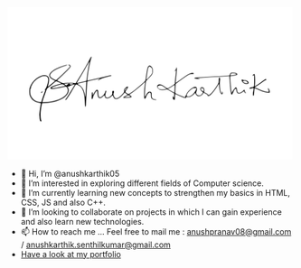 <picture>
  <source media="(prefers-color-scheme: dark)" srcset="https://github.com/anushkarthik05/anushkarthik05/blob/main/images/Dark.svg">
  <img alt="Anush Karthik S" src="https://github.com/anushkarthik05/anushkarthik05/blob/main/images/Light.svg">
</picture>




<!-- ![Anush Karthik S](https://github.com/anushkarthik05/anushkarthik05/blob/main/images/Dup.svg) -->
<!---![Name_banner](https://user-images.githubusercontent.com/58391353/124501205-bdb27700-ddde-11eb-99eb-406432ffead4.gif)--->

<!--
<img src="https://github.com/anushkarthik05/anushkarthik05/blob/main/images/stat.svg" alt="Anush's WakaTime Activity"/>


<a href="https://github.com/anushkarthik05/github-readme-stats">
  <img align="center" src="https://github-readme-stats.vercel.app/api?username=anushkarthik05&count_private=true&show_icons=true&theme=dark" />
</a>
<a href="https://github.com/anushkarthik05/github-readme-stats">
  <img align="center" src="https://github-readme-stats.vercel.app/api/top-langs/?username=anushkarthik05&count_private=true&layout=compact&theme=dark" />
</a> -->

              

- 👋 Hi, I’m @anushkarthik05
- 👀 I’m interested in exploring different fields of Computer science.
- 🌱 I’m currently learning new concepts to strengthen my basics in HTML, CSS, JS and also C++. 
- 💞️ I’m looking to collaborate on projects in which I can gain experience and also learn new technologies.
- 📫 How to reach me ... Feel free to mail me : anushpranav08@gmail.com / anushkarthik.senthilkumar@gmail.com
- [Have a look at my portfolio](https://anushkarthik.vercel.app/)


<!---![Hacktoberfest Badge](https://res.cloudinary.com/practicaldev/image/fetch/s--ipK3ZYfm--/c_limit,f_auto,fl_progressive,q_80,w_375/https://dev-to-uploads.s3.amazonaws.com/uploads/badge/badge_image/80/hacktoberfest2020-badge_2.png)--->
<!---
anushkarthik05/anushkarthik05 is a ✨ special ✨ repository because its `README.md` (this file) appears on your GitHub profile.
You can click the Preview link to have a look at your changes.
--->

<!--
https://github.com/harveyjavier/covid19_analytics_app
https://github.com/psrth/cashmoneyz
-->

